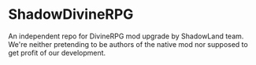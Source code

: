 ShadowDivineRPG
===============

An independent repo for DivineRPG mod upgrade by ShadowLand team. We're neither pretending to be authors of the native mod nor supposed to get profit of our development.
